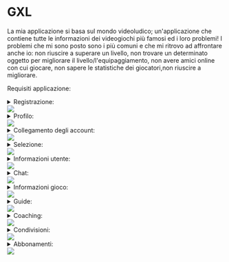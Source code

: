 # GXL
La mia applicazione si basa sul mondo videoludico; un'applicazione che contiene tutte le informazioni dei videogiochi più famosi ed i loro problemi!
I problemi che mi sono posto sono i più comuni e che mi ritrovo ad affrontare anche io: non riuscire a superare un livello, non trovare un determinato oggetto per migliorare il livello/l'equipaggiamento, non avere amici online con cui giocare, non sapere le statistiche dei giocatori,non riuscire a migliorare.

Requisiti applicazione:
<details>
  <summary>Registrazione:</summary>

  <br>
    - Gli utenti, appena scaricata l’applicazione, si troveranno la classica schermata di registrazione dove inseriranno la propria email e password, con possibilità di cambiarla in caso di dimenticanza.<br>
    - Ci sarà la possibilità di attivare anche l’autenticazione a due fattori, ovvero aggiungere una sicurezza in più per proteggere il tuo account.
 </details>     
  <img src="http://yuml.me/diagram/scruffy/usecase/[Utente]-(Accesso), (Accesso)<(Autenticazione a due fattori)"> 
  <details>
  <summary>Profilo:</summary>

    - Gli utenti potranno personalizzare il loro profilo cambiando le proprie informazioni come il nome e cognome, la propria immagine profilo, lo stato “online, assente, offline”, la password, la mail.
    - Ogni utente potrà vedere tutte le sue statistiche, sia dei giochi online (come Fortnite, Rainbow Six Siege, Call of Duty…) sia dei giochi offline (The Last of Us, Spiderman, Uncharted…).
   </details> 
  <img src="http://yuml.me/diagram/scruffy/usecase/[Utente]-(Accesso), (Accesso)<(Modifica profilo), (Accesso)<(Vedere statistiche)">
 <details>
  <summary>Collegamento degli account:</summary>
 
    - L’utente dovrà collegare i propri account (account PlayStation, account Fortnite, account Xbox…).
    - In questo modo potrà rendere visibile la propria attività ad altri utenti.
  </details>
  <img src="http://yuml.me/diagram/scruffy/usecase/[Utente]-(Accesso), (Accesso)>(Collegare account esterni), [Sistema GXL]-(Collegare account esterni)"> 
<details>
  <summary>Selezione:</summary>
 
    - L’utente potrà selezionare un gioco a cui è interessato e “fissarlo”, metterlo nei preferiti per vederlo ogni volta senza doverlo selezionare.
    - In questo modo, dopo aver selezionato il gioco/i giochi l'utente potrà vedere tutti gli altri utenti che al momento ci stanno giocando e vedere il loro stato di avanzamento.
  </details>
  <img src="http://yuml.me/diagram/scruffy/usecase/[Utente]-(Accesso), (Accesso)<(Cerca e fissa giochi), (Cerca e fissa giochi)>(Vedere utenti online), [Sistema GXL]-(Prendere profili), (Prendere profili)-(Vedere utenti online)"> 
 <details>
  <summary>Informazioni utente:</summary>

    - L’utente potrà cercarne un altro e vedrà tutte le statistiche di chi è online su un determinato gioco, come il KD ( uccisioni per morti), da quando ha iniziato la sessione di gioco, quando l’ha installato la prima volta…
    - Inoltre l'utente potrà inviare una richiesta d'amicizia. 
  </details>
  <img src="http://yuml.me/diagram/scruffy/usecase/[Utente]-(Accesso), (Accesso)<(Cerca utenti), (Cerca utenti)<(Richiesta amicizia),(Richiesta amicizia)>(Vedere statistiche)">
 <details>
  <summary>Chat:</summary>

    - Dopo aver stretto amicizia, l'utente avrà l’accesso ad una chat dove potrà scriversi o stare in chiamata con l’altro utente.
   </details>
   <img src="http://yuml.me/diagram/scruffy/usecase/[Utente]-(Accesso), (Accesso)<(Cerca utenti), (Cerca utenti)<(Richiesta amicizia),(Richiesta amicizia)<(Chat)">
  <details>
  <summary>Informazioni gioco:</summary>
 
    - Ci sarà anche una sezione dedicata a tutte le informazioni del gioco desiderato, come quanto spazio occupa, quali sono i requisiti minimi, quando è uscito.
  </details>
  <img src="http://yuml.me/diagram/scruffy/usecase/[Utente]-(Accesso), (Accesso)<(Cerca giochi), (Cerca giochi)>(Informazioni)"> 
 <details>
  <summary>Guide:</summary>
 
    - Saranno disponibili anche guide per superare un determinato livello o trovare un oggetto che ti potenzierà l’equipaggiamento.
    - Queste potranno essere caricate da chiunque riesca a superare/trovare e potranno essere valutate con un like o dislike.
  </details>
  <img src="http://yuml.me/diagram/scruffy/usecase/[Utente]-(Accesso), (Accesso)<(Cerca giochi), (Cerca giochi)>(Tutorial)" >
  <details>
  <summary>Coaching:</summary>
 
    - Per quanto riguarda i giochi multiplayer come Fortnite, Rainbow Six Siege, Apex… saranno disponibili delle “lezioni” sotto forma di video oppure “dal vivo” per aiutare l’utente ad acquisire più abilità.
  </details>
  <img src="http://yuml.me/diagram/scruffy/usecase/[Utente]-(Accesso), (Accesso)<(Cerca giochi), (Cerca giochi)>(Coaching)" >
 <details>
  <summary>Condivisioni:</summary>
 
    - Ci sarà anche una sezione stile home page di Instagram dove ognuno potrà condividere foto/video di ciò che è riuscito a fare, come trickshot, speedrun… o semplicemente per chi vuole discutere su un gioco.
    - Inoltre ci sarà un tasto Spoiler che nasconderà le immagini/video che non sono ancora state raggiunte dall’utente (livelli non ancora superati, oggetti non scoperti…)
  </details>
  <img src="http://yuml.me/diagram/scruffy/usecase/[Utente]-(Accesso), (Accesso)>(Sezione di condivisione)" >
  <details>
  <summary>Abbonamenti:</summary>
  
    - Ci sarà un abbonameno Premium, che permetterà di sbloccare più funzionalità.
    - Questo abbonamento sarà sia mensile, che annuale, con la possibilità di selezionare quanti mesi o anni si vuole.
  </details>
  <img src="http://yuml.me/diagram/scruffy/usecase/[Utente]-(Accesso),(Accesso)<(Premium),(Premium)>(Aggiungi carta),(Premium)>(Scegli il piano),(Premium)>(Paga),[Banca]-(Elaborazione),(Elaborazione)>(Invia risultato di conferma),[Sistema GXL]-(Attiva Premium)" >
